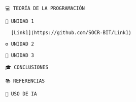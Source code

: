 <pre style="font-family: Consolas, monospace; font-size: 15px;">

💻 TEORÍA DE LA PROGRAMACIÓN

🧠 UNIDAD 1

  [Link1](https://github.com/SOCR-BIT/Link1)

⚙️ UNIDAD 2

🧮 UNIDAD 3

🎓 CONCLUSIONES

📚 REFERENCIAS

🤖 USO DE IA

</pre>
